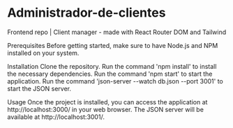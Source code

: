 # Administrador-de-clientes
Frontend repo | Client manager - made with React Router DOM and Tailwind

Prerequisites
Before getting started, make sure to have Node.js and NPM installed on your system.

Installation
Clone the repository.
Run the command 'npm install' to install the necessary dependencies.
Run the command 'npm start' to start the application.
Run the command 'json-server --watch db.json --port 3001' to start the JSON server.

Usage
Once the project is installed, you can access the application at http://localhost:3000/ in your web browser. 
The JSON server will be available at http://localhost:3001/.

